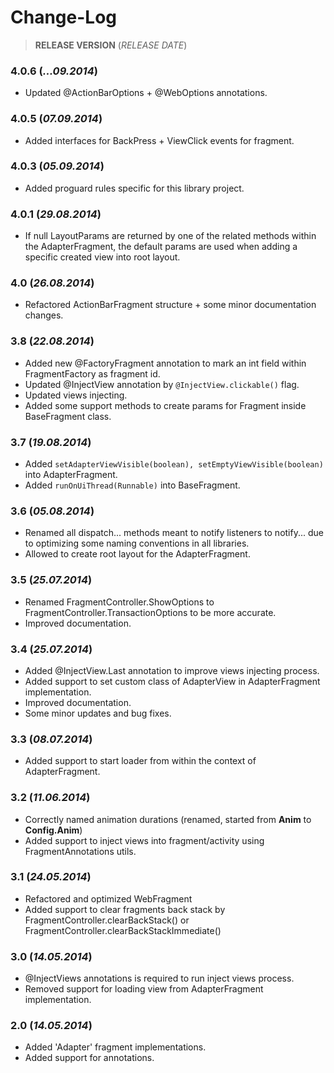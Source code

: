 Change-Log
===============

> **RELEASE VERSION** (<i>RELEASE DATE</i>)

### **4.0.6** (<i>...09.2014</i>) ###
- Updated @ActionBarOptions + @WebOptions annotations.

### **4.0.5** (<i>07.09.2014</i>) ###
- Added interfaces for BackPress + ViewClick events for fragment.

### **4.0.3** (<i>05.09.2014</i>) ###
- Added proguard rules specific for this library project.

### **4.0.1** (<i>29.08.2014</i>) ###
- If null LayoutParams are returned by one of the related methods within the AdapterFragment, the default params are used when adding a specific created view into root layout.

### **4.0** (<i>26.08.2014</i>) ###
- Refactored ActionBarFragment structure + some minor documentation changes.

### **3.8** (<i>22.08.2014</i>) ###
- Added new @FactoryFragment annotation to mark an int field within FragmentFactory as fragment id.
- Updated @InjectView annotation by `@InjectView.clickable()` flag.
- Updated views injecting.
- Added some support methods to create params for Fragment inside BaseFragment class.

### **3.7** (<i>19.08.2014</i>) ###
- Added `setAdapterViewVisible(boolean), setEmptyViewVisible(boolean)` into AdapterFragment.
- Added `runOnUiThread(Runnable)` into BaseFragment.

### **3.6** (<i>05.08.2014</i>) ###
- Renamed all dispatch... methods meant to notify listeners to notify... due to optimizing some naming conventions in all libraries.
- Allowed to create root layout for the AdapterFragment.

### **3.5** (<i>25.07.2014</i>) ###
- Renamed FragmentController.ShowOptions to FragmentController.TransactionOptions to be more accurate.
- Improved documentation.

### **3.4** (<i>25.07.2014</i>) ###
- Added @InjectView.Last annotation to improve views injecting process.
- Added support to set custom class of AdapterView in AdapterFragment implementation.
- Improved documentation.
- Some minor updates and bug fixes.

### **3.3** (<i>08.07.2014</i>) ###
- Added support to start loader from within the context of AdapterFragment.

### **3.2** (<i>11.06.2014</i>) ###
- Correctly named animation durations (renamed, started from  <b>Anim</b> to <b>Config.Anim</b>)
- Added support to inject views into fragment/activity using FragmentAnnotations utils.

### **3.1** (<i>24.05.2014</i>) ###
- Refactored and optimized WebFragment
- Added support to clear fragments back stack by FragmentController.clearBackStack() or FragmentController.clearBackStackImmediate()

### **3.0** (<i>14.05.2014</i>) ###
- @InjectViews annotations is required to run inject views process.
- Removed support for loading view from AdapterFragment implementation.

### **2.0** (<i>14.05.2014</i>) ###
- Added 'Adapter' fragment implementations.
- Added support for annotations.